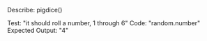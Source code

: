 Describe: pigdice()

Test: "it should roll a number, 1 through 6"
Code: "random.number"
Expected Output: "4"